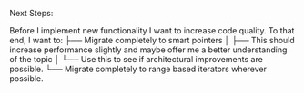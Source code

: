 Next Steps:

Before I implement new functionality I want to increase code quality. To that end, I want to:
├── Migrate completely to smart pointers
│   ├── This should increase performance slightly and maybe offer me a better understanding of the topic
│   └── Use this to see if architectural improvements are possible.
└── Migrate completely to range based iterators wherever possible.